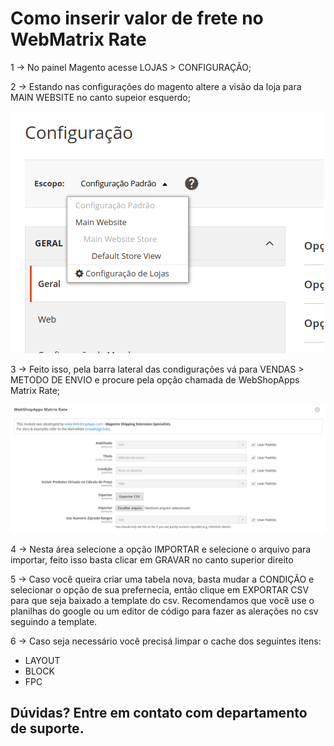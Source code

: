 # Como inserir valor de frete no WebMatrix Rate

1 -> No painel Magento acesse LOJAS > CONFIGURAÇÃO;

2 -> Estando nas configurações do magento altere a visão da loja para MAIN WEBSITE no canto supeior esquerdo;

![webmatrix](https://github.com/Buzz-Dev-Web/Tutoriais/blob/master/Magento_2/31%20-%20Como%20inserir%20valor%20de%20frene%20WebMatrix/images/imagem1.png)

3 -> Feito isso, pela barra lateral das condigurações vá para VENDAS > METODO DE ENVIO e procure pela opção chamada de WebShopApps Matrix Rate;

![webmatrix](https://github.com/Buzz-Dev-Web/Tutoriais/blob/master/Magento_2/31%20-%20Como%20inserir%20valor%20de%20frene%20WebMatrix/images/imagem2.png)

4 -> Nesta área selecione a opção IMPORTAR e selecione o arquivo para importar, feito isso basta clicar em GRAVAR no canto superior direito

5 -> Caso você queira criar uma tabela nova, basta mudar a CONDIÇÃO e selecionar o opção de sua prefernecia, então clique em EXPORTAR CSV para que seja baixado a template do csv. Recomendamos que você use o planilhas do google ou um editor de código para fazer as alerações no csv seguindo a template.

6 -> Caso seja necessário você precisá limpar o cache dos seguintes itens:
* LAYOUT
* BLOCK
* FPC

## Dúvidas? Entre em contato com departamento de suporte.